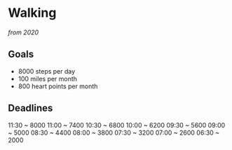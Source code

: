 # Walking

_from 2020_

## Goals

* 8000 steps per day
* 100 miles per month
* 800 heart points per month


## Deadlines

11:30 ~ 8000
11:00 ~ 7400
10:30 ~ 6800
10:00 ~ 6200
09:30 ~ 5600
09:00 ~ 5000
08:30 ~ 4400
08:00 ~ 3800
07:30 ~ 3200
07:00 ~ 2600
06:30 ~ 2000

